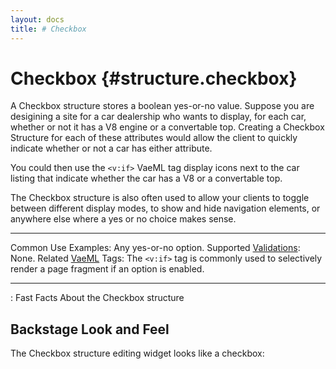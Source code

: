 ```yaml
---
layout: docs
title: # Checkbox
---
```


# Checkbox {#structure.checkbox}

A Checkbox structure stores a boolean yes-or-no value. Suppose you are
desigining a site for a car dealership who wants to display, for each
car, whether or not it has a V8 engine or a convertable top. Creating a
Checkbox Structure for each of these attributes would allow the client
to quickly indicate whether or not a car has either attribute.

You could then use the `<v:if>` VaeML tag display icons next to the car
listing that indicate whether the car has a V8 or a convertable top.

The Checkbox structure is also often used to allow your clients to
toggle between different display modes, to show and hide navigation
elements, or anywhere else where a yes or no choice makes sense.

  ---------------------------------------- --------------------------------------------------------------------------------------------------
  Common Use Examples:                     Any yes-or-no option.
  Supported [Validations](#validations):   None.
  Related [VaeML](#vaeml) Tags:            The `<v:if>` tag is commonly used to selectively render a page fragment if an option is enabled.
  ---------------------------------------- --------------------------------------------------------------------------------------------------

  : Fast Facts About the Checkbox structure

## Backstage Look and Feel

The Checkbox structure editing widget looks like a checkbox:
